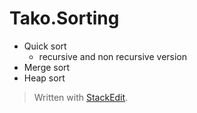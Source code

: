 Tako.Sorting
============

- Quick sort
	- recursive and non recursive version
- Merge sort
- Heap sort

> Written with [StackEdit](http://benweet.github.io/stackedit/).
